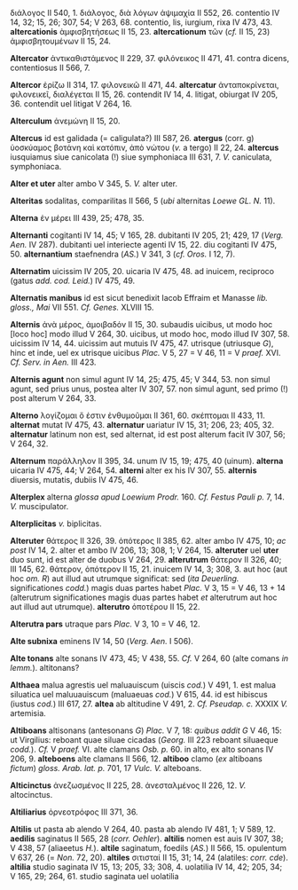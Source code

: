 διάλογος II 540, 1. διάλογος, διὰ λόγων ἁψιμαχία II 552, 26. contentio
IV 14, 32; 15, 26; 307, 54; V 263, 68. contentio, lis, iurgium, rixa IV
473, 43. **altercationis** ὰμφισβητήσεως II 15, 23. **altercationum**
τῶν (*cf.* II 15, 23) ἀμφισβητουμένων II 15, 24.

**Altercator** ἀντικαθιστάμενος II 229, 37. φιλόνεικος II 471, 41.
contra dicens, contentiosus II 566, 7.

**Altercor** ἐρίζω II 314, 17. φιλονεικῶ II 471, 44. **altercatur**
ἀνταποκρίνεται, φιλονεικεῖ, διαλέγεται II 15, 26. contendit IV 14, 4.
litigat, obiurgat IV 205, 36. contendit uel litigat V 264, 16.

**Alterculum** ἀνεμώνη II 15, 20.

**Altercus** id est galidada (= caligulata?) III 587, 26. **atergus**
(corr. g) ὑοσκύαμος βοτάνη καὶ κατόπιν, ἀπὸ νώτου (*v.* a tergo) II 22,
24. **altercus** iusquiamus siue canicolata (!) siue symphoniaca III
631, 7. *V.* caniculata, symphoniaca.

**Alter et uter** alter ambo V 345, 5. *V.* alter uter.

**Alteritas** sodalitas, comparilitas II 566, 5 (*ubi* alternitas *Loewe
GL. N.* 11).

**Alterna** ἐν μέρει III 439, 25; 478, 35.

**Alternanti** cogitanti IV 14, 45; V 165, 28. dubitanti IV 205, 21;
429, 17 (*Verg. Aen.* IV 287). dubitanti uel interiecte agenti IV 15,
22. diu cogitanti IV 475, 50. **alternantium** staefnendra (*AS.*) V
341, 3 (*cf. Oros.* I 12, 7).

**Alternatim** uicissim IV 205, 20. uicaria IV 475, 48. ad inuicem,
reciproco (gatus *add. cod. Leid.*) IV 475, 49.

**Alternatis manibus** id est sicut benedixit Iacob Effraim et Manasse
*lib. gloss., Mai* VII 551. *Cf. Genes.* XLVIII 15.

**Alternis** ἀνὰ μέρος, ἀμοιβαδόν II 15, 30. subaudis uicibus, ut modo
hoc [loco hoc] modo illud V 264, 30. uicibus, ut modo hoc, modo illud
IV 307, 58. uicissim IV 14, 44. uicissim aut mutuis IV 475, 47. utrisque
(utriusque *G*), hinc et inde, uel ex utrisque uicibus *Plac.* V 5, 27 =
V 46, 11 = V *praef.* XVI. *Cf. Serv. in Aen.* III 423.

**Alternis agunt** non simul agunt IV 14, 25; 475, 45; V 344, 53. non
simul agunt, sed prius unus, postea alter IV 307, 57. non simul agunt,
sed primo (!) post alterum V 264, 33.

**Alterno** λογίζομαι ὅ ἐστιν ἐνθυμοῦμαι II 361, 60. σκέπτομαι II 433,
11. **alternat** mutat IV 475, 43. **alternatur** uariatur IV 15, 31;
206, 23; 405, 32. **alternatur** latinum non est, sed alternat, id est
post alterum facit IV 307, 56; V 264, 32.

**Alternum** παράλληλον II 395, 34. unum IV 15, 19; 475, 40 (uinum).
**alterna** uicaria IV 475, 44; V 264, 54. **alterni** alter ex his IV
307, 55. **alternis** diuersis, mutatis, dubiis IV 475, 46.

**Alterplex** alterna *glossa apud Loewium Prodr.* 160. *Cf. Festus
Pauli p.* 7, 14. *V.* muscipulator.

**Alterplicitas** *v.* biplicitas.

**Alteruter** θάτερος II 326, 39. ὁπότερος II 385, 62. alter ambo IV
475, 10; *ac post* IV 14, 2. alter et ambo IV 206, 13; 308, 1; V 264,
15. **alteruter** uel **uter** duo sunt, id est alter de duobus V 264,
29. **alterutrum** θάτερον II 326, 40; III 145, 62. θάτερον, ὁπότερον II
15, 21. inuicem IV 14, 3; 308, 3. aut hoc (aut hoc *om. R*) aut illud
aut utrumque significat: sed (*ita Deuerling.* significationes *codd.*)
magis duas partes habet *Plac.* V 3, 15 = V 46, 13 + 14 (alterutrum
significationes magis duas partes habet *et* alterutrum aut hoc aut
illud aut utrumque). **alterutro** ὁποτέρου II 15, 22.

**Alterutra pars** utraque pars *Plac.* V 3, 10 = V 46, 12.

**Alte subnixa** eminens IV 14, 50 (*Verg. Aen.* I 506).

**Alte tonans** alte sonans IV 473, 45; V 438, 55. *Cf.* V 264, 60 (alte
comans *in lemm.*). altitonans?

**Althaea** malua agrestis uel maluauiscum (uiscis *cod.*) V 491, 1. est
malua siluatica uel maluuauiscum (maluaeuas *cod.*) V 615, 44. id est
hibiscus (iustus *cod.*) III 617, 27. **altea** ab altitudine V 491, 2.
*Cf. Pseudap. c.* XXXIX *V.* artemisia.

**Altiboans** altisonans (antesonans *G*) *Plac.* V 7, 18: *quibus addit
G* V 46, 15: ut Virgilius: reboant quae siluae cicadas (*Georg.* III 223
reboant siluaeque *codd.*). *Cf.* V *praef.* VI. alte clamans *Osb. p.*
60. in alto, ex alto sonans IV 206, 9. **alteboens** alte clamans II
566, 12. **altiboo** clamo (*ex* altiboans *fictum*) *gloss. Arab. lat.
p.* 701, 17 *Vulc. V.* alteboans.

**Alticinctus** ἀνεζωσμένος II 225, 28. ἀνεσταλμένος II 226, 12. *V.*
altocinctus.

**Altiliarius** ὀρνεοτρόφος III 371, 36.

**Altilis** ut pasta ab alendo V 264, 40. pasta ab alendo IV 481, 1; V
589, 12. **aedilis** saginatus II 565, 28 (*corr. Oehler*). **altilis**
nomen est auis IV 307, 38; V 438, 57 (aliaeetus *H.*). **altile**
saginatum, foedils (*AS.*) II 566, 15. opulentum V 637, 26 (= *Non.* 72,
20). **altiles** σιτισταί II 15, 31; 14, 24 (alatiles: *corr. cde*).
**altilia** studio saginata IV 15, 13; 205, 33; 308, 4. uolatilia IV 14,
42; 205, 34; V 165, 29; 264, 61. studio saginata uel uolatilia
